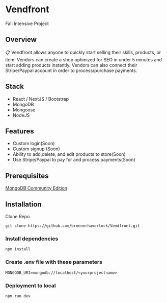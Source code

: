 # Vendfront
Fall Intensive Project 

## Overview

📋 Vendfront allows anyone to quickly start selling their skills, products, or item. Vendors can create a shop optimized for SEO in under 5 minutes and start adding products instantly. Vendors can also connect their Stripe/Paypal account in order to process/purchase payments. 

## Stack
* React / NextJS / Bootstrap
* MongoDB
* Mongoose
* NodeJS

## Features 
* Custom login(Soon)
* Custom signup (Soon)
* Ability to add,delete, and edit products to store(Soon)
* Use Stripe/Paypal to pay for and process payments(Soon)

## Prerequisites

[MongoDB Community Edition](https://docs.mongodb.com/manual/installation/)


## Installation

Clone Repo
```
git clone https://github.com/brennerhaverlock/Vendfront.git
```

### Install dependencies

```
npm install 
```

### Create .env file with these parameters 

```
MONGODB_URI=mongodb://localhost/<yourprojectname>
```

### Deployment to local

``` 
npm run dev
```



